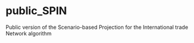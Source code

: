 # public_SPIN
 Public version of the Scenario-based Projection for the International trade Network algorithm
